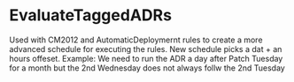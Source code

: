 # EvaluateTaggedADRs
Used with CM2012 and AutomaticDeploymernt rules to create a more advanced schedule for executing the rules.  New schedule picks a dat + an hours offeset.  Example: We need to run the ADR a day after Patch Tuesday for a month but the 2nd Wednesday does not always follw the 2nd Tuesday
